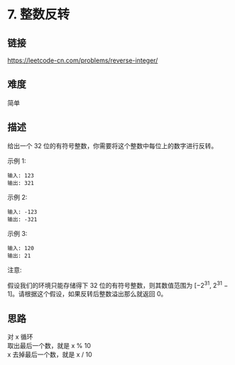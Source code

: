 # 7. 整数反转

## 链接
https://leetcode-cn.com/problems/reverse-integer/

## 难度
简单

## 描述
给出一个 32 位的有符号整数，你需要将这个整数中每位上的数字进行反转。

示例 1:
```text
输入: 123
输出: 321
```
示例 2:
```text
输入: -123
输出: -321
```
示例 3:
```text
输入: 120
输出: 21
```
注意:

假设我们的环境只能存储得下 32 位的有符号整数，则其数值范围为 [−2<sup>31</sup>,  2<sup>31</sup> − 1]。请根据这个假设，如果反转后整数溢出那么就返回 0。

## 思路

对 x 循环  
取出最后一个数，就是 x % 10  
x 去掉最后一个数，就是 x / 10   
 